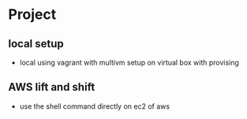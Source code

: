 # Project
## local setup
- local using vagrant with multivm setup on virtual box with provising
## AWS lift and shift
- use the shell command directly on ec2 of aws 
